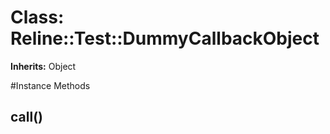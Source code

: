 # Class: Reline::Test::DummyCallbackObject
**Inherits:** Object
    




#Instance Methods
## call() [](#method-i-call)

